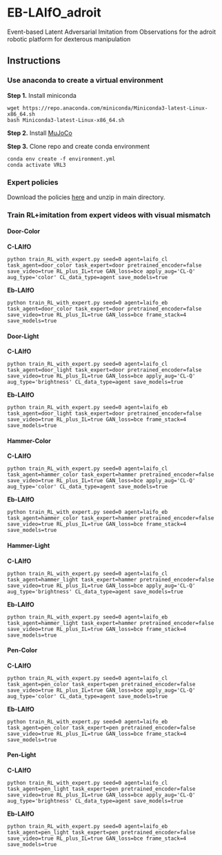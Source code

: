# EB-LAIfO_adroit
Event-based Latent Adversarial Imitation from Observations for the adroit robotic platform for dexterous manipulation

## Instructions

### Use anaconda to create a virtual environment

**Step 1.** Install miniconda

```shell
wget https://repo.anaconda.com/miniconda/Miniconda3-latest-Linux-x86_64.sh
bash Miniconda3-latest-Linux-x86_64.sh
```

**Step 2.** Install [MuJoCo](https://github.com/deepmind/mujoco)

**Step 3.** Clone repo and create conda environment

```shell
conda env create -f environment.yml
conda activate VRL3
```

### Expert policies

Download the policies [here](https://figshare.com/s/c441615a51a79a22c3e4) and unzip in main directory.

### Train RL+imitation from expert videos with visual mismatch

#### Door-Color

**C-LAIfO**

```shell
python train_RL_with_expert.py seed=0 agent=laifo_cl task_agent=door_color task_expert=door pretrained_encoder=false save_video=true RL_plus_IL=true GAN_loss=bce apply_aug='CL-Q' aug_type='color' CL_data_type=agent save_models=true
```

**Eb-LAIfO**

```shell
python train_RL_with_expert.py seed=0 agent=laifo_eb task_agent=door_color task_expert=door pretrained_encoder=false save_video=true RL_plus_IL=true GAN_loss=bce frame_stack=4 save_models=true
```

#### Door-Light

**C-LAIfO**

```shell
python train_RL_with_expert.py seed=0 agent=laifo_cl task_agent=door_light task_expert=door pretrained_encoder=false save_video=true RL_plus_IL=true GAN_loss=bce apply_aug='CL-Q' aug_type='brightness' CL_data_type=agent save_models=true
```

**Eb-LAIfO**

```shell
python train_RL_with_expert.py seed=0 agent=laifo_eb task_agent=door_light task_expert=door pretrained_encoder=false save_video=true RL_plus_IL=true GAN_loss=bce frame_stack=4 save_models=true
```

#### Hammer-Color

**C-LAIfO**

```shell
python train_RL_with_expert.py seed=0 agent=laifo_cl task_agent=hammer_color task_expert=hammer pretrained_encoder=false save_video=true RL_plus_IL=true GAN_loss=bce apply_aug='CL-Q' aug_type='color' CL_data_type=agent save_models=true 
```

**Eb-LAIfO**

```shell
python train_RL_with_expert.py seed=0 agent=laifo_eb task_agent=hammer_color task_expert=hammer pretrained_encoder=false save_video=true RL_plus_IL=true GAN_loss=bce frame_stack=4 save_models=true 
```

#### Hammer-Light

**C-LAIfO**

```shell
python train_RL_with_expert.py seed=0 agent=laifo_cl task_agent=hammer_light task_expert=hammer pretrained_encoder=false save_video=true RL_plus_IL=true GAN_loss=bce apply_aug='CL-Q' aug_type='brightness' CL_data_type=agent save_models=true
```

**Eb-LAIfO**

```shell
python train_RL_with_expert.py seed=0 agent=laifo_eb task_agent=hammer_light task_expert=hammer pretrained_encoder=false save_video=true RL_plus_IL=true GAN_loss=bce frame_stack=4 save_models=true
```

#### Pen-Color

**C-LAIfO**

```shell
python train_RL_with_expert.py seed=0 agent=laifo_cl task_agent=pen_color task_expert=pen pretrained_encoder=false save_video=true RL_plus_IL=true GAN_loss=bce apply_aug='CL-Q' aug_type='color' CL_data_type=agent save_models=true 
```

**Eb-LAIfO**

```shell
python train_RL_with_expert.py seed=0 agent=laifo_eb task_agent=pen_color task_expert=pen pretrained_encoder=false save_video=true RL_plus_IL=true GAN_loss=bce frame_stack=4 save_models=true 
```

#### Pen-Light

**C-LAIfO**

```shell
python train_RL_with_expert.py seed=0 agent=laifo_cl task_agent=pen_light task_expert=pen pretrained_encoder=false save_video=true RL_plus_IL=true GAN_loss=bce apply_aug='CL-Q' aug_type='brightness' CL_data_type=agent save_models=true
```

**Eb-LAIfO**

```shell
python train_RL_with_expert.py seed=0 agent=laifo_eb task_agent=pen_light task_expert=pen pretrained_encoder=false save_video=true RL_plus_IL=true GAN_loss=bce frame_stack=4 save_models=true
```
